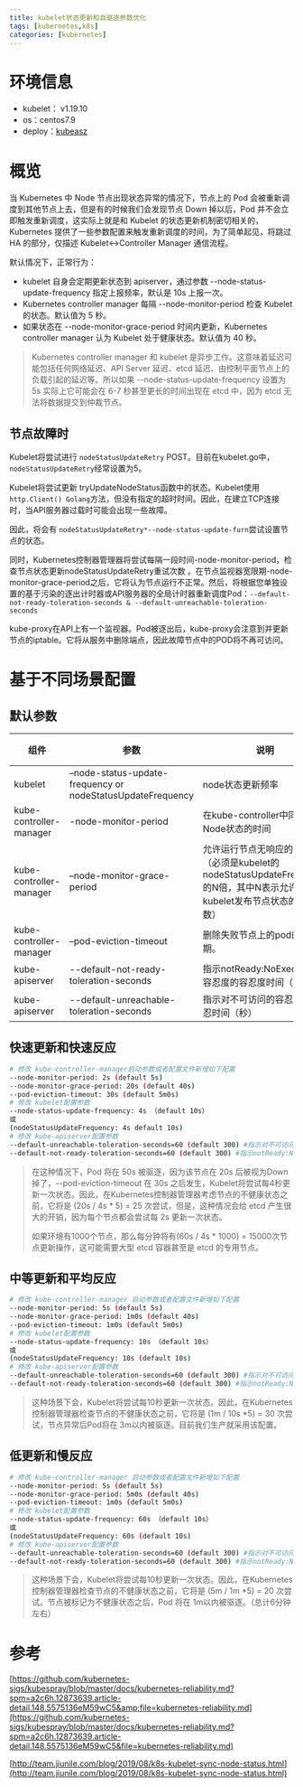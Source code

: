 ```yaml
---
title: kubelet状态更新和自驱逐参数优化
tags: [kubernetes,k8s]
categories: [kubernetes]
---
```

# 环境信息

* kubelet： v1.19.10
* os：centos7.9
* deploy：[kubeasz](https://github.com/easzlab/kubeasz)

# 概览

当 Kubernetes 中 Node 节点出现状态异常的情况下，节点上的 Pod 会被重新调度到其他节点上去，但是有的时候我们会发现节点 Down 掉以后，Pod 并不会立即触发重新调度，这实际上就是和 Kubelet 的状态更新机制密切相关的，Kubernetes 提供了一些参数配置来触发重新调度的时间，为了简单起见，将跳过 HA 的部分，仅描述 Kubelet<->Controller Manager 通信流程。

默认情况下，正常行为：

* kubelet 自身会定期更新状态到 apiserver，通过参数 --node-status-update-frequency 指定上报频率，默认是 10s 上报一次。
* Kubernetes controller manager 每隔 --node-monitor-period 检查 Kubelet 的状态。默认值为 5 秒。
* 如果状态在 --node-monitor-grace-period 时间内更新，Kubernetes controller manager 认为 Kubelet 处于健康状态。默认值为 40 秒。

> Kubernetes controller manager 和 kubelet 是异步工作。这意味着延迟可能包括任何网络延迟、API Server 延迟、etcd 延迟、由控制平面节点上的负载引起的延迟等。所以如果 --node-status-update-frequency 设置为 5s 实际上它可能会在 6-7 秒甚至更长的时间出现在 etcd 中，因为 etcd 无法将数据提交到仲裁节点。

## 节点故障时

Kubelet将尝试进行 `nodeStatusUpdateRetry` POST。目前在kubelet.go中，`nodeStatusUpdateRetry`经常设置为5。

Kubelet将尝试更新 tryUpdateNodeStatus函数中的状态。Kubelet使用 `http.Client() Golang`方法，但没有指定的超时时间。因此，在建立TCP连接时，当API服务器过载时可能会出现一些故障。

因此，将会有 `nodeStatusUpdateRetry*--node-status-update-furn`尝试设置节点的状态。

同时，Kubernetes控制器管理器将尝试每隔一段时间-node-monitor-period，检查节点状态更新nodeStatusUpdateRetry重试次数  。在节点监视器宽限期-node-monitor-grace-period之后，它将认为节点运行不正常。然后，将根据您单独设置的基于污染的逐出计时器或API服务器的全局计时器重新调度Pod：`--default-not-ready-toleration-seconds & --default-unreachable-toleration-seconds`

kube-proxy在API上有一个监视器。Pod被逐出后，kube-proxy会注意到并更新节点的iptable。它将从服务中删除端点，因此故障节点中的POD将不再可访问。

# 基于不同场景配置

## 默认参数

| 组件                    | 参数                                                        | 说明                                                                                                                    | 默认值 |
| ----------------------- | ----------------------------------------------------------- | ----------------------------------------------------------------------------------------------------------------------- | ------ |
| kubelet                 | –node-status-update-frequency or nodeStatusUpdateFrequency | node状态更新频率                                                                                                        | 10s    |
| kube-controller-manager | -node-monitor-period                                        | 在kube-controller中同步Node状态的时间                                                                                   | 5s     |
| kube-controller-manager | –node-monitor-grace-period                                 | 允许运行节点无响应的时间。（必须是kubelet的nodeStatusUpdateFrequency的N倍，其中N表示允许kubelet发布节点状态的重试次数） | 40s    |
| kube-controller-manager | –pod-eviction-timeout                                      | 删除失败节点上的pod的宽限期。                                                                                           | 5m0s   |
| kube-apiserver          | --default-not-ready-toleration-seconds                      | 指示notReady:NoExecute的容忍度的容忍度时间（秒）                                                                        | 300    |
| kube-apiserver          | --default-unreachable-toleration-seconds                    | 指示对不可访问的容忍度的容忍时间（秒）                                                                                  | 300    |

## 快速更新和快速反应

```bash
# 修改 kube-controller-manager启动参数或者配置文件新增如下配置
--node-monitor-period: 2s (default 5s)
--node-monitor-grace-period: 20s (default 40s)
--pod-eviction-timeout: 30s (default 5m0s)
# 修改 kubelet配置参数
--node-status-update-frequency: 4s （default 10s）
或
(nodeStatusUpdateFrequency: 4s default 10s)
# 修改 kube-apiserver配置参数
--default-unreachable-toleration-seconds=60 (default 300) #指示对不可访问的容忍度的容忍度秒数：NoExecute，默认情况下添加到尚未具有这种容忍度的每个pod
--default-not-ready-toleration-seconds=60 (default 300) #指示notReady:NoExecute的容忍度的容忍度秒数，默认情况下，该值会添加到尚未具有此类容忍度的每个pod中。

```

> 在这种情况下，Pod 将在 50s 被驱逐，因为该节点在 20s 后被视为Down掉了，--pod-eviction-timeout 在 30s 之后发生，Kubelet将尝试每4秒更新一次状态。因此，在Kubernetes控制器管理器考虑节点的不健康状态之前，它将是 (20s / 4s * 5) = 25 次尝试，但是，这种情况会给 etcd 产生很大的开销，因为每个节点都会尝试每 2s 更新一次状态。
>
> 如果环境有1000个节点，那么每分钟将有(60s / 4s * 1000) = 15000次节点更新操作，这可能需要大型 etcd 容器甚至是 etcd 的专用节点。

## 中等更新和平均反应

```bash
# 修改 kube-controller-manager 启动参数或者配置文件新增如下配置
--node-monitor-period: 5s (default 5s)
--node-monitor-grace-period: 1m0s (default 40s)
--pod-eviction-timeout: 1m0s (default 5m0s)
# 修改 kubelet配置参数
--node-status-update-frequency: 10s （default 10s）
或
(nodeStatusUpdateFrequency: 10s (default 10s)
# 修改 kube-apiserver配置参数
--default-unreachable-toleration-seconds=60 (default 300) #指示对不可访问的容忍度的容忍度秒数：NoExecute，默认情况下添加到尚未具有这种容忍度的每个pod
--default-not-ready-toleration-seconds=60 (default 300) #指示notReady:NoExecute的容忍度的容忍度秒数，默认情况下，该值会添加到尚未具有此类容忍度的每个pod中。
```

> 这种场景下会，Kubelet将尝试每10秒更新一次状态。因此，在Kubernetes控制器管理器检查节点的不健康状态之前，它将是 (1m / 10s *5) = 30 次尝试，节点异常后Pod将在 3m以内被驱逐。目前我们生产就采用该配置。

## 低更新和慢反应

```bash
# 修改 kube-controller-manager 启动参数或者配置文件新增如下配置
--node-monitor-period: 5s (default 5s)
--node-monitor-grace-period: 5m0s (default 40s)
--pod-eviction-timeout: 1m0s (default 5m0s)
# 修改 kubelet配置参数
--node-status-update-frequency: 60s （default 10s）
或
(nodeStatusUpdateFrequency: 60s (default 10s)
# 修改 kube-apiserver配置参数
--default-unreachable-toleration-seconds=60 (default 300) #指示对不可访问的容忍度的容忍度秒数：NoExecute，默认情况下添加到尚未具有这种容忍度的每个pod
--default-not-ready-toleration-seconds=60 (default 300) #指示notReady:NoExecute的容忍度的容忍度秒数，默认情况下，该值会添加到尚未具有此类容忍度的每个pod中。
```

> 这种场景下会，Kubelet将尝试每10秒更新一次状态。因此，在Kubernetes控制器管理器检查节点的不健康状态之前，它将是 (5m / 1m *5) = 20 次尝试。节点被标记为不健康状态之后，Pod 将在 1m以内被驱逐。（总计6分钟左右）

# 参考

[https://github.com/kubernetes-sigs/kubespray/blob/master/docs/kubernetes-reliability.md?spm=a2c6h.12873639.article-detail.148.5575136eM59wC5&amp;file=kubernetes-reliability.md](https://github.com/kubernetes-sigs/kubespray/blob/master/docs/kubernetes-reliability.md?spm=a2c6h.12873639.article-detail.148.5575136eM59wC5&file=kubernetes-reliability.md)

[http://team.jiunile.com/blog/2019/08/k8s-kubelet-sync-node-status.html](http://team.jiunile.com/blog/2019/08/k8s-kubelet-sync-node-status.html)
